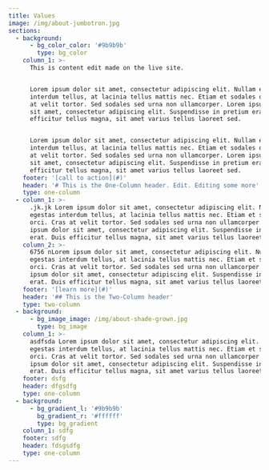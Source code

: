 ```yaml
---
title: Values
image: /img/about-jumbotron.jpg
sections:
  - background:
      - bg_color_color: '#9b9b9b'
        type: bg_color
    column_1: >-
      This is content edit made on the live site.


      Lorem ipsum dolor sit amet, consectetur adipiscing elit. Nullam egestas
      interdum tellus, at lacinia tellus mattis nec. Etiam et sodales orci. Cras
      at velit tortor. Sed sodales sed urna non ullamcorper. Lorem ipsum dolor
      sit amet, consectetur adipiscing elit. Suspendisse in pretium erat. Duis
      efficitur tellus magna, sit amet varius tellus laoreet sed.


      Lorem ipsum dolor sit amet, consectetur adipiscing elit. Nullam egestas
      interdum tellus, at lacinia tellus mattis nec. Etiam et sodales orci. Cras
      at velit tortor. Sed sodales sed urna non ullamcorper. Lorem ipsum dolor
      sit amet, consectetur adipiscing elit. Suspendisse in pretium erat. Duis
      efficitur tellus magna, sit amet varius tellus laoreet sed.
    footer: '[call to action](#)'
    header: '# This is the One-Column header. Edit. Editing some more'
    type: one-column
  - column_1: >-
      .jk.jk Lorem ipsum dolor sit amet, consectetur adipiscing elit. Nullam
      egestas interdum tellus, at lacinia tellus mattis nec. Etiam et sodales
      orci. Cras at velit tortor. Sed sodales sed urna non ullamcorper. Lorem
      ipsum dolor sit amet, consectetur adipiscing elit. Suspendisse in pretium
      erat. Duis efficitur tellus magna, sit amet varius tellus laoreet sed.
    column_2: >-
      6756 nLorem ipsum dolor sit amet, consectetur adipiscing elit. Nullam
      egestas interdum tellus, at lacinia tellus mattis nec. Etiam et sodales
      orci. Cras at velit tortor. Sed sodales sed urna non ullamcorper. Lorem
      ipsum dolor sit amet, consectetur adipiscing elit. Suspendisse in pretium
      erat. Duis efficitur tellus magna, sit amet varius tellus laoreet sed.
    footer: '[learn more](#)'
    header: '## This is the Two-Column header'
    type: two-column
  - background:
      - bg_image_image: /img/about-shade-grown.jpg
        type: bg_image
    column_1: >-
      asdfsda Lorem ipsum dolor sit amet, consectetur adipiscing elit. Nullam
      egestas interdum tellus, at lacinia tellus mattis nec. Etiam et sodales
      orci. Cras at velit tortor. Sed sodales sed urna non ullamcorper. Lorem
      ipsum dolor sit amet, consectetur adipiscing elit. Suspendisse in pretium
      erat. Duis efficitur tellus magna, sit amet varius tellus laoreet sed.
    footer: dsfg
    header: dfgsdfg
    type: one-column
  - background:
      - bg_gradient_l: '#9b9b9b'
        bg_gradient_r: '#ffffff'
        type: bg_gradient
    column_1: sdfg
    footer: sdfg
    header: fdsgsdfg
    type: one-column
---
```



